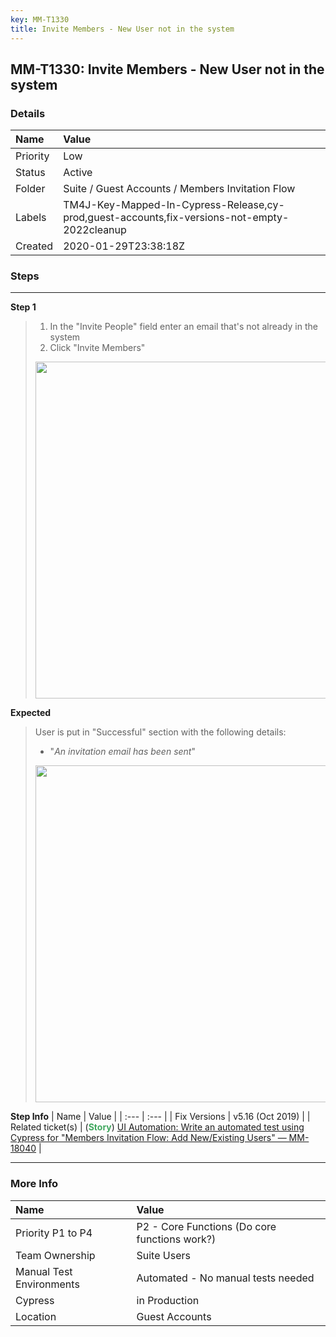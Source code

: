 ```yaml
---
key: MM-T1330
title: Invite Members - New User not in the system
---
```


## MM-T1330: Invite Members - New User not in the system

### Details

| Name     | Value                                                                                        |
| :------- | :------------------------------------------------------------------------------------------- |
| Priority | Low                                                                                          |
| Status   | Active                                                                                       |
| Folder   | Suite / Guest Accounts / Members Invitation Flow                                             |
| Labels   | TM4J-Key-Mapped-In-Cypress-Release,cy-prod,guest-accounts,fix-versions-not-empty-2022cleanup |
| Created  | 2020-01-29T23:38:18Z                                                                         |

### Steps

<hr/>

**Step 1**

> <article><ol><li>In the "Invite People" field enter an email that's not already in the system</li><li>Click "Invite Members"</li></ol><img src="https://smartbear-tm4j-prod-us-west-2-attachment-rich-text.s3.us-west-2.amazonaws.com/embedded-f3277290f945470c4add5d21ef3dc7ca7b74388fc7152bfb6b99ae58c66a95a8-1580756795978-2020-02-03_13-59-34.png" style="width: 539px;" class="fr-fil fr-dib"></article>

**Expected**

> <article>User is put in "Successful" section with the following details:<ul><li>"<em>An invitation email has been sent</em>"</li></ul><img src="https://smartbear-tm4j-prod-us-west-2-attachment-rich-text.s3.us-west-2.amazonaws.com/embedded-f3277290f945470c4add5d21ef3dc7ca7b74388fc7152bfb6b99ae58c66a95a8-1580756499070-2020-02-03_14-00-10.png" style="width: 539px;" class="fr-fil fr-dib"></article>

**Step Info**
| Name | Value |
| :--- | :--- |
| Fix Versions | v5.16 (Oct 2019) |
| Related ticket(s) | (<strong><span style="color: rgb(65, 168, 95);">Story</span></strong>) <a href="https://mattermost.atlassian.net/browse/MM-18040">UI Automation: Write an automated test using Cypress for "Members Invitation Flow: Add New/Existing Users" — MM-18040</a> |

<hr/>

### More Info

| Name                     | Value                                         |
| :----------------------- | :-------------------------------------------- |
| Priority P1 to P4        | P2 - Core Functions (Do core functions work?) |
| Team Ownership           | Suite Users                                   |
| Manual Test Environments | Automated - No manual tests needed            |
| Cypress                  | in Production                                 |
| Location                 | Guest Accounts                                |
